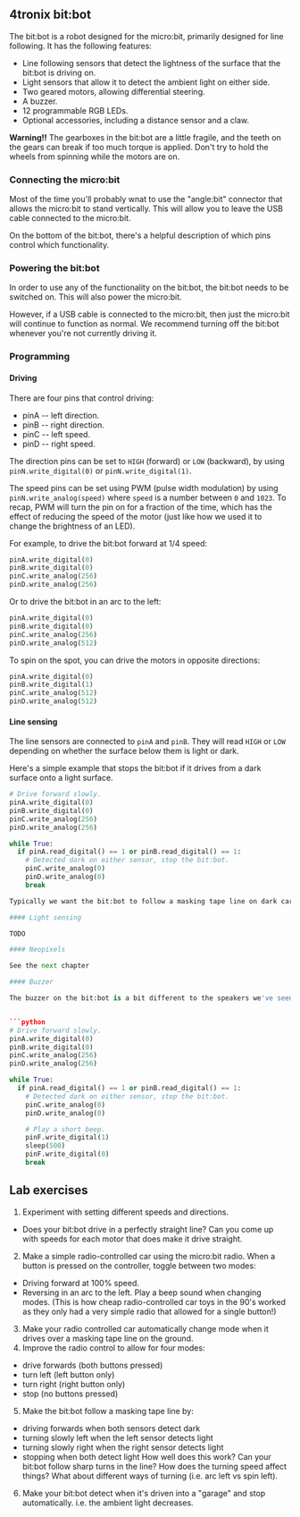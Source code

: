 ## 4tronix bit:bot

The bit:bot is a robot designed for the micro:bit, primarily designed for line following. It has the following features:
 * Line following sensors that detect the lightness of the surface that the bit:bot is driving on.
 * Light sensors that allow it to detect the ambient light on either side.
 * Two geared motors, allowing differential steering.
 * A buzzer.
 * 12 programmable RGB LEDs.
 * Optional accessories, including a distance sensor and a claw.

**Warning!!** The gearboxes in the bit:bot are a little fragile, and the teeth on the gears can break if too much torque is applied. Don't try to hold the wheels from spinning while the motors are on.

### Connecting the micro:bit

Most of the time you'll probably wnat to use the "angle:bit" connector that allows the micro:bit to stand vertically. This will allow you to leave the USB cable connected to the micro:bit.

On the bottom of the bit:bot, there's a helpful description of which pins control which functionality.

### Powering the bit:bot

In order to use any of the functionality on the bit:bot, the bit:bot needs to be switched on. This will also power the micro:bit.

However, if a USB cable is connected to the micro:bit, then just the micro:bit will continue to function as normal. We recommend turning off the bit:bot whenever you're not currently driving it.

### Programming

#### Driving
There are four pins that control driving:

* pinA -- left direction.
* pinB -- right direction.
* pinC -- left speed.
* pinD -- right speed.

The direction pins can be set to `HIGH` (forward) or `LOW` (backward), by using `pinN.write_digital(0)` or `pinN.write_digital(1)`.

The speed pins can be set using PWM (pulse width modulation) by using `pinN.write_analog(speed)` where `speed` is a number between `0` and `1023`. To recap, PWM will turn the pin on for a fraction of the time, which has the effect of reducing the speed of the motor (just like how we used it to change the brightness of an LED).

For example, to drive the bit:bot forward at 1/4 speed:

```python
pinA.write_digital(0)
pinB.write_digital(0)
pinC.write_analog(256)
pinD.write_analog(256)
```

Or to drive the bit:bot in an arc to the left:

```python
pinA.write_digital(0)
pinB.write_digital(0)
pinC.write_analog(256)
pinD.write_analog(512)
```

To spin on the spot, you can drive the motors in opposite directions:

```python
pinA.write_digital(0)
pinB.write_digital(1)
pinC.write_analog(512)
pinD.write_analog(512)
```

#### Line sensing

The line sensors are connected to `pinA` and `pinB`. They will read `HIGH` or `LOW` depending on whether the surface below them is light or dark.

Here's a simple example that stops the bit:bot if it drives from a dark surface onto a light surface.

```python
# Drive forward slowly.
pinA.write_digital(0)
pinB.write_digital(0)
pinC.write_analog(256)
pinD.write_analog(256)

while True:
  if pinA.read_digital() == 1 or pinB.read_digital() == 1:
    # Detected dark on either sensor, stop the bit:bot.
    pinC.write_analog(0)
    pinD.write_analog(0)
	break

Typically we want the bit:bot to follow a masking tape line on dark carpet, so the sensors should stay in the dark area, and turn the bit:bot if they detect a light surface.

#### Light sensing

TODO

#### Neopixels

See the next chapter

#### Buzzer

The buzzer on the bit:bot is a bit different to the speakers we've seen in earlier chapters. It has a set frequency/note, and can only be turned on or off.


```python
# Drive forward slowly.
pinA.write_digital(0)
pinB.write_digital(0)
pinC.write_analog(256)
pinD.write_analog(256)

while True:
  if pinA.read_digital() == 1 or pinB.read_digital() == 1:
    # Detected dark on either sensor, stop the bit:bot.
    pinC.write_analog(0)
    pinD.write_analog(0)

	# Play a short beep.
	pinF.write_digital(1)
	sleep(500)
	pinF.write_digital(0)
	break
```

## Lab exercises

1. Experiment with setting different speeds and directions.
 * Does your bit:bot drive in a perfectly straight line? Can you come up with speeds for each motor that does make it drive straight.
2. Make a simple radio-controlled car using the micro:bit radio. When a button is pressed on the controller, toggle between two modes:
 * Driving forward at 100% speed.
 * Reversing in an arc to the left.
 Play a beep sound when changing modes.
 (This is how cheap radio-controlled car toys in the 90's worked as they only had a very simple radio that allowed for a single button!)
3. Make your radio controlled car automatically change mode when it drives over a masking tape line on the ground.
4. Improve the radio control to allow for four modes:
 - drive forwards (both buttons pressed)
 - turn left (left button only)
 - turn right (right button only)
 - stop (no buttons pressed)
5. Make the bit:bot follow a masking tape line by:
 - driving forwards when both sensors detect dark
 - turning slowly left when the left sensor detects light
 - turning slowly right when the right sensor detects light
 - stopping when both detect light
 How well does this work? Can your bit:bot follow sharp turns in the line? How does the turning speed affect things? What about different ways of turning (i.e. arc left vs spin left).
6. Make your bit:bot detect when it's driven into a "garage" and stop automatically. i.e. the ambient light decreases.
